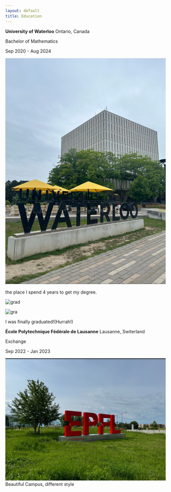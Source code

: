 ```yaml
---
layout: default
title: Education
---
```




**University of Waterloo** Ontario, Canada


Bachelor of Mathematics 

Sep 2020 - Aug 2024  

![uw](https://raw.githubusercontent.com/endElder/endElder.github.io/master/assets/img/uw.jpg)



 the place I spend 4 years to get my degree.

![grad](https://raw.githubusercontent.com/endElder/endElder.github.io/master/assets/img/gra.jpg)

![gra](https://raw.githubusercontent.com/endElder/endElder.github.io/master/assets/img/gra.png)


I was finally graduated!(Hurrah!)


**École Polytechnique Fédérale de Lausanne** Lausanne, Switerland

Exchange 

Sep 2022 - Jan 2023  


![Epfl](https://raw.githubusercontent.com/endElder/endElder.github.io/master/assets/img/epfl.jpg)
Beautiful Campus, different style
